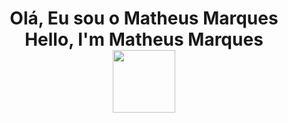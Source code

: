 <h1 align="center">
  Olá, Eu sou o Matheus Marques<br>Hello, I'm Matheus Marques<br>
  <img src="https://giphy.com/gifs/art-animation-hello-26xBwdIuRJiAIqHwA" width="100">
</h1>
